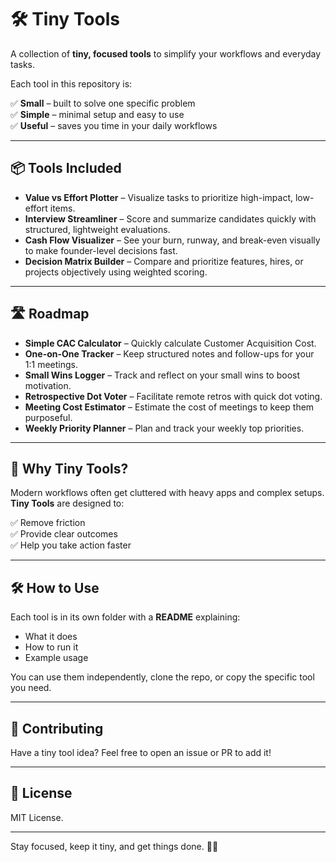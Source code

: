 # 🛠️ Tiny Tools

A collection of **tiny, focused tools** to simplify your workflows and everyday tasks.

Each tool in this repository is:

✅ **Small** – built to solve one specific problem  
✅ **Simple** – minimal setup and easy to use  
✅ **Useful** – saves you time in your daily workflows  

---

## 📦 Tools Included

- **Value vs Effort Plotter** – Visualize tasks to prioritize high-impact, low-effort items.
- **Interview Streamliner** – Score and summarize candidates quickly with structured, lightweight evaluations.
- **Cash Flow Visualizer** – See your burn, runway, and break-even visually to make founder-level decisions fast.
- **Decision Matrix Builder** – Compare and prioritize features, hires, or projects objectively using weighted scoring.

---

## 🛣️ Roadmap

- **Simple CAC Calculator** – Quickly calculate Customer Acquisition Cost.
- **One-on-One Tracker** – Keep structured notes and follow-ups for your 1:1 meetings.
- **Small Wins Logger** – Track and reflect on your small wins to boost motivation.
- **Retrospective Dot Voter** – Facilitate remote retros with quick dot voting.
- **Meeting Cost Estimator** – Estimate the cost of meetings to keep them purposeful.
- **Weekly Priority Planner** – Plan and track your weekly top priorities.

---

## 🚀 Why Tiny Tools?

Modern workflows often get cluttered with heavy apps and complex setups. **Tiny Tools** are designed to:

✅ Remove friction  
✅ Provide clear outcomes  
✅ Help you take action faster  

---

## 🛠️ How to Use

Each tool is in its own folder with a **README** explaining:

- What it does
- How to run it
- Example usage

You can use them independently, clone the repo, or copy the specific tool you need.

---

## 🤝 Contributing

Have a tiny tool idea? Feel free to open an issue or PR to add it!

---

## 📩 License

MIT License.

---

Stay focused, keep it tiny, and get things done. 🚀✨
